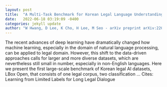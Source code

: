 ```yaml
---
layout: post
title:  "A Multi-Task Benchmark for Korean Legal Language Understanding and Judgement Prediction"
date:   2022-06-18 03:19:09 -0400
categories: jekyll update
author: "W Hwang, D Lee, K Cho, H Lee, M Seo - arXiv preprint arXiv:2206.05224, 2022"
---
```

The recent advances of deep learning have dramatically changed how machine learning, especially in the domain of natural language processing, can be applied to legal domain. However, this shift to the data-driven approaches calls for larger and more diverse datasets, which are nevertheless still small in number, especially in non-English languages. Here we present the first large-scale benchmark of Korean legal AI datasets, LBox Open, that consists of one legal corpus, two classification …
Cites: ‪Learning from Limited Labels for Long Legal Dialogue‬  